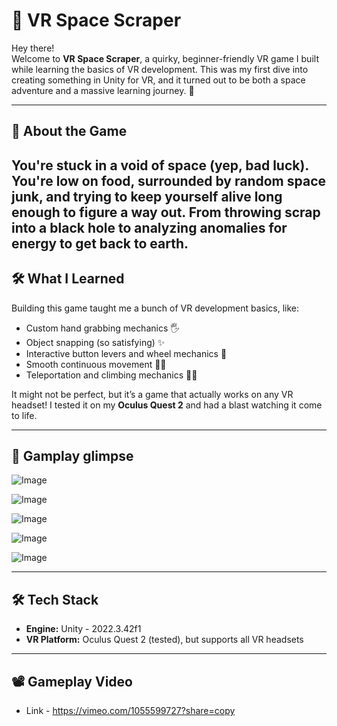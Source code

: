 # 🚀 VR Space Scraper

Hey there!  
Welcome to **VR Space Scraper**, a quirky, beginner-friendly VR game I built while learning the basics of VR development. This was my first dive into creating something in Unity for VR, and it turned out to be both a space adventure and a massive learning journey. 🌌

---

## 🌟 About the Game  
 
You're stuck in a void of space (yep, bad luck). You're low on food, surrounded by random space junk, and trying to keep yourself alive long enough to figure a way out. From throwing scrap into a black hole to analyzing anomalies for energy to get back to earth.
---

## 🛠️ What I Learned  

Building this game taught me a bunch of VR development basics, like:  
- Custom hand grabbing mechanics 🖐️  
- Object snapping (so satisfying) ✨  
- Interactive button levers and wheel mechanics 🔄  
- Smooth continuous movement 🚶‍♂️  
- Teleportation and climbing mechanics 🧗‍♂️  

It might not be perfect, but it’s a game that actually works on any VR headset! I tested it on my **Oculus Quest 2** and had a blast watching it come to life.  

---



## 📸 Gamplay glimpse  

![Image](https://github.com/user-attachments/assets/71f71851-227d-4a0c-a35f-7404943aa023)

![Image](https://github.com/user-attachments/assets/12cd529b-8f5a-4d5f-8aea-cf50faf4c7bf)

![Image](https://github.com/user-attachments/assets/d1087437-eccf-4a59-8d39-53480549111e)

![Image](https://github.com/user-attachments/assets/3f498c4e-bb78-4085-b453-86a158732028)

![Image](https://github.com/user-attachments/assets/39ee26b0-dc34-4435-8a6e-af0573f02e8f)


---


## 🛠️ Tech Stack  

- **Engine:** Unity - 2022.3.42f1
- **VR Platform:** Oculus Quest 2 (tested), but supports all VR headsets  

---

## 📽️ Gameplay Video

- Link - https://vimeo.com/1055599727?share=copy


